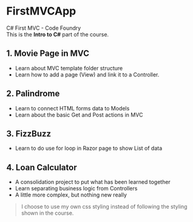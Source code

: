 # FirstMVCApp
C# First MVC - Code Foundry  
This is the **Intro to C#** part of the course.

## 1. Movie Page in MVC
 * Learn about MVC template folder structure
 * Learn how to add a page (View) and link it to a Controller.

## 2. Palindrome
 * Learn to connect HTML forms data to Models
 * Learn about the basic Get and Post actions in MVC

## 3. FizzBuzz
 * Learn to do use for loop in Razor page to show List of data

## 4. Loan Calculator
 * A consolidation project to put what has been learned together
 * Learn separating business logic from Controllers
 * A little more complex, but nothing new really

> I choose to use my own css styling instead of following the styling shown in the course.

